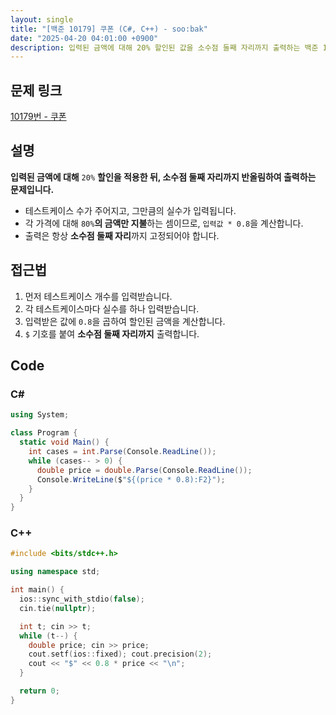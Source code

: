```yaml
---
layout: single
title: "[백준 10179] 쿠폰 (C#, C++) - soo:bak"
date: "2025-04-20 04:01:00 +0900"
description: 입력된 금액에 대해 20% 할인된 값을 소수점 둘째 자리까지 출력하는 백준 10179번 쿠폰 문제의 C# 및 C++ 풀이 및 해설
---
```


## 문제 링크
[10179번 - 쿠폰](https://www.acmicpc.net/problem/10179)

## 설명
**입력된 금액에 대해** `20%` **할인을 적용한 뒤, 소수점 둘째 자리까지 반올림하여 출력하는 문제입니다.**
<br>

- 테스트케이스 수가 주어지고, 그만큼의 실수가 입력됩니다.
- 각 가격에 대해 `80%`**의 금액만 지불**하는 셈이므로, `입력값 * 0.8`을 계산합니다.
- 출력은 항상 **소수점 둘째 자리**까지 고정되어야 합니다.


## 접근법

1. 먼저 테스트케이스 개수를 입력받습니다.
2. 각 테스트케이스마다 실수를 하나 입력받습니다.
3. 입력받은 값에 `0.8`을 곱하여 할인된 금액을 계산합니다.
4. `$` 기호를 붙여 **소수점 둘째 자리까지** 출력합니다.


## Code

### C#
```csharp
using System;

class Program {
  static void Main() {
    int cases = int.Parse(Console.ReadLine());
    while (cases-- > 0) {
      double price = double.Parse(Console.ReadLine());
      Console.WriteLine($"${(price * 0.8):F2}");
    }
  }
}
```

### C++
```cpp
#include <bits/stdc++.h>

using namespace std;

int main() {
  ios::sync_with_stdio(false);
  cin.tie(nullptr);

  int t; cin >> t;
  while (t--) {
    double price; cin >> price;
    cout.setf(ios::fixed); cout.precision(2);
    cout << "$" << 0.8 * price << "\n";
  }

  return 0;
}
```
